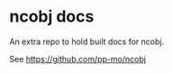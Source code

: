 ncobj docs
==========

An extra repo to hold built docs for ncobj.

See https://github.com/pp-mo/ncobj
